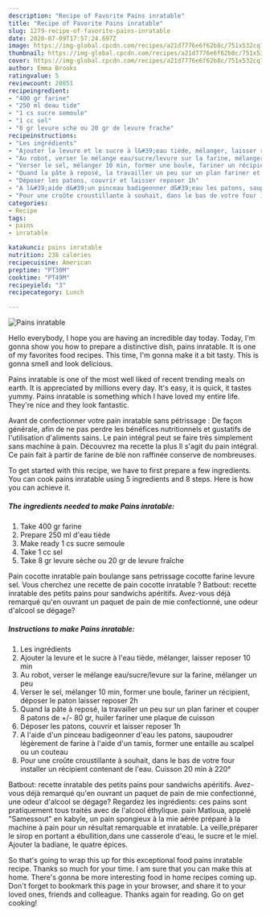 ```yaml
---
description: "Recipe of Favorite Pains inratable"
title: "Recipe of Favorite Pains inratable"
slug: 1279-recipe-of-favorite-pains-inratable
date: 2020-07-09T17:57:24.697Z
image: https://img-global.cpcdn.com/recipes/a21d7776e6f62b8c/751x532cq70/pains-inratable-photo-principale-de-la-recette.jpg
thumbnail: https://img-global.cpcdn.com/recipes/a21d7776e6f62b8c/751x532cq70/pains-inratable-photo-principale-de-la-recette.jpg
cover: https://img-global.cpcdn.com/recipes/a21d7776e6f62b8c/751x532cq70/pains-inratable-photo-principale-de-la-recette.jpg
author: Emma Brooks
ratingvalue: 5
reviewcount: 20851
recipeingredient:
- "400 gr farine"
- "250 ml deau tide"
- "1 cs sucre semoule"
- "1 cc sel"
- "8 gr levure sche ou 20 gr de levure frache"
recipeinstructions:
- "Les ingrédients"
- "Ajouter la levure et le sucre à l&#39;eau tiède, mélanger, laisser reposer 10 min"
- "Au robot, verser le mélange eau/sucre/levure sur la farine, mélanger un peu"
- "Verser le sel, mélanger 10 min, former une boule, fariner un récipient, déposer le paton laisser reposer 2h"
- "Quand la pâte à reposé, la travailler un peu sur un plan fariner et couper 8 patons de +/- 80 gr, huiler fariner une plaque de cuisson"
- "Déposer les patons, couvrir et laisser reposer 1h"
- "A l&#39;aide d&#39;un pinceau badigeonner d&#39;eau les patons, saupoudrer légèrement de farine à l&#39;aide d&#39;un tamis, former une entaille au scalpel ou un couteau"
- "Pour une croûte croustillante à souhait, dans le bas de votre four installer un récipient contenant de l&#39;eau. Cuisson 20 min à 220°"
categories:
- Recipe
tags:
- pains
- inratable

katakunci: pains inratable 
nutrition: 238 calories
recipecuisine: American
preptime: "PT30M"
cooktime: "PT49M"
recipeyield: "3"
recipecategory: Lunch

---
```



![Pains inratable](https://img-global.cpcdn.com/recipes/a21d7776e6f62b8c/751x532cq70/pains-inratable-photo-principale-de-la-recette.jpg)

Hello everybody, I hope you are having an incredible day today. Today, I'm gonna show you how to prepare a distinctive dish, pains inratable. It is one of my favorites food recipes. This time, I'm gonna make it a bit tasty. This is gonna smell and look delicious.

Pains inratable is one of the most well liked of recent trending meals on earth. It is appreciated by millions every day. It's easy, it is quick, it tastes yummy. Pains inratable is something which I have loved my entire life. They're nice and they look fantastic.

Avant de confectionner votre pain inratable sans pétrissage : De façon générale, afin de ne pas perdre les bénéfices nutritionnels et gustatifs de l&#39;utilisation d&#39;aliments sains. Le pain intégral peut se faire très simplement sans machine à pain. Découvrez ma recette la plus Il s&#39;agit du pain intégral. Ce pain fait à partir de farine de blé non raffinée conserve de nombreuses.


To get started with this recipe, we have to first prepare a few ingredients. You can cook pains inratable using 5 ingredients and 8 steps. Here is how you can achieve it.

<!--inarticleads1-->

##### The ingredients needed to make Pains inratable:

1. Take 400 gr farine
1. Prepare 250 ml d&#39;eau tiède
1. Make ready 1 cs sucre semoule
1. Take 1 cc sel
1. Take 8 gr levure sèche ou 20 gr de levure fraîche


Pain cocotte inratable pain boulange sans petrissage cocotte farine levure sel. Vous cherchez une recette de pain cocotte inratable ? Batbout: recette inratable des petits pains pour sandwichs apéritifs. Avez-vous déjà remarqué qu&#39;en ouvrant un paquet de pain de mie confectionné, une odeur d&#39;alcool se dégage? 

<!--inarticleads2-->

##### Instructions to make Pains inratable:

1. Les ingrédients
1. Ajouter la levure et le sucre à l&#39;eau tiède, mélanger, laisser reposer 10 min
1. Au robot, verser le mélange eau/sucre/levure sur la farine, mélanger un peu
1. Verser le sel, mélanger 10 min, former une boule, fariner un récipient, déposer le paton laisser reposer 2h
1. Quand la pâte à reposé, la travailler un peu sur un plan fariner et couper 8 patons de +/- 80 gr, huiler fariner une plaque de cuisson
1. Déposer les patons, couvrir et laisser reposer 1h
1. A l&#39;aide d&#39;un pinceau badigeonner d&#39;eau les patons, saupoudrer légèrement de farine à l&#39;aide d&#39;un tamis, former une entaille au scalpel ou un couteau
1. Pour une croûte croustillante à souhait, dans le bas de votre four installer un récipient contenant de l&#39;eau. Cuisson 20 min à 220°


Batbout: recette inratable des petits pains pour sandwichs apéritifs. Avez-vous déjà remarqué qu&#39;en ouvrant un paquet de pain de mie confectionné, une odeur d&#39;alcool se dégage? Regardez les ingrédients: ces pains sont pratiquement tous traités avec de l&#39;alcool éthylique. pain Matloua, appelé &#34;Samessout&#34; en kabyle, un pain spongieux à la mie aérée préparé à la machine à pain pour un résultat remarquable et inratable. La veille,préparer le sirop en portant a ébullition,dans une casserole d&#39;eau, le sucre et le miel. Ajouter la badiane, le quatre épices. 

So that's going to wrap this up for this exceptional food pains inratable recipe. Thanks so much for your time. I am sure that you can make this at home. There's gonna be more interesting food in home recipes coming up. Don't forget to bookmark this page in your browser, and share it to your loved ones, friends and colleague. Thanks again for reading. Go on get cooking!
